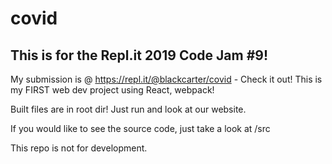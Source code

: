 # covid

## This is for the Repl.it 2019 Code Jam #9!

My submission is @ https://repl.it/@blackcarter/covid - Check it out! This is my FIRST web dev project using React, webpack! 

Built files are in root dir! Just run and look at our website.

If you would like to see the source code, just take a look at /src

This repo is not for development.
